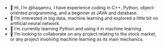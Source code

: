 - 👋 Hi, I’m @haqamru, I have experience coding in C++, Python, object-oriented programming, and a beginner at JAVA and database.
- 👀 I’m interested in big data, machine learning and explored a little bit on artificial neural network.
- 🌱 I’m currently learning Python and using it in machine learning.
- 💞️ I’m looking to collaborate on any project relating to the stock market, or any project involving machine learning as its main mechanics.


<!---
haqamru/haqamru is a ✨ special ✨ repository because its `README.md` (this file) appears on your GitHub profile.
You can click the Preview link to take a look at your changes.
--->
